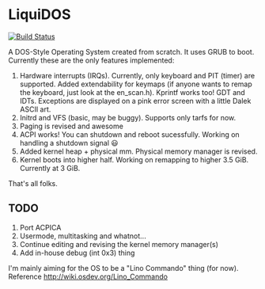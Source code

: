 # LiquiDOS
[![Build Status](https://travis-ci.org/TheCool1James/LiquiDOS.svg?branch=master)](https://travis-ci.org/TheCool1James/LiquiDOS)

A DOS-Style Operating System created from scratch. It uses GRUB to boot. Currently these are the only features implemented:  

1. Hardware interrupts (IRQs). Currently, only keyboard and PIT (timer) are supported. Added extendability for keymaps (if anyone wants to remap the keyboard, just look at the en_scan.h). Kprintf works too! GDT and IDTs. Exceptions are displayed on a pink error screen with a little Dalek ASCII art.  
2. Initrd and VFS (basic, may be buggy). Supports only tarfs for now.
3. Paging is revised and awesome
4. ACPI works! You can shutdown and reboot sucessfully. Working on handling a shutdown signal :smiley:
5. Added kernel heap + physical mm. Physical memory manager is revised.
6. Kernel boots into higher half. Working on remapping to higher 3.5 GiB. Currently at 3 GiB.

That's all folks.  

## TODO

1. Port ACPICA
2. Usermode, multitasking and whatnot...  
3. Continue editing and revising the kernel memory manager(s)
4. Add in-house debug (int 0x3) thing

I'm mainly aiming for the OS to be a "Lino Commando" thing (for now).  
Reference http://wiki.osdev.org/Lino_Commando

